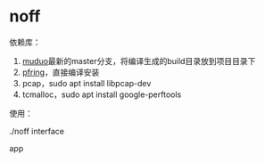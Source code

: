 # noff

依赖库：

1. [muduo](https://github.com/chenshuo/muduo)最新的master分支，将编译生成的build目录放到项目目录下
2. [pfring](https://github.com/ntop/PF_RING)，直接编译安装
3. pcap，sudo apt install libpcap-dev
4. tcmalloc，sudo apt install google-perftools

使用：

./noff interface

app